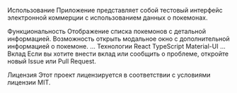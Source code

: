 Использование
Приложение представляет собой тестовый интерфейс электронной коммерции с использованием данных о покемонах.

Функциональность
Отображение списка покемонов с детальной информацией.
Возможность открыть модальное окно с дополнительной информацией о покемоне.
...
Технологии
React
TypeScript
Material-UI
...
Вклад
Если вы хотите внести вклад или сообщить о проблеме, откройте новый Issue или Pull Request.

Лицензия
Этот проект лицензируется в соответствии с условиями лицензии MIT.
